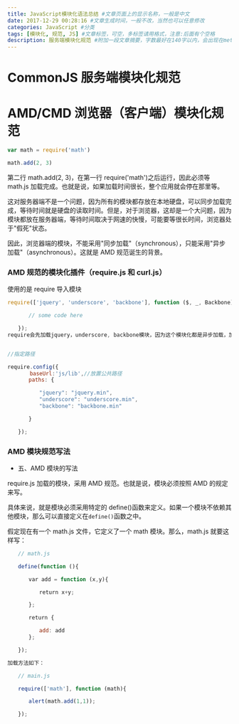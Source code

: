 ```yaml
---
title: JavaScript模块化语法总结 #文章页面上的显示名称，一般是中文
date: 2017-12-29 00:28:16 #文章生成时间，一般不改，当然也可以任意修改
categories: JavaScript #分类
tags: [模块化, 规范, JS] #文章标签，可空，多标签请用格式，注意:后面有个空格
description: 服务端模块化规范 #附加一段文章摘要，字数最好在140字以内，会出现在meta的description里面
---
```


# CommonJS 服务端模块化规范

# AMD/CMD 浏览器（客户端）模块化规范

```javascript
var math = require('math')

math.add(2, 3)
```

第二行 math.add(2, 3)，在第一行 require('math')之后运行，因此必须等 math.js 加载完成。也就是说，如果加载时间很长，整个应用就会停在那里等。

这对服务器端不是一个问题，因为所有的模块都存放在本地硬盘，可以同步加载完成，等待时间就是硬盘的读取时间。但是，对于浏览器，这却是一个大问题，因为模块都放在服务器端，等待时间取决于网速的快慢，可能要等很长时间，浏览器处于"假死"状态。

因此，浏览器端的模块，不能采用"同步加载"（synchronous），只能采用"异步加载"（asynchronous）。这就是 AMD 规范诞生的背景。

### AMD 规范的模块化插件（require.js 和 curl.js）

使用的是 require 导入模块

```javascript
require(['jquery', 'underscore', 'backbone'], function ($, _, Backbone){

　　　　// some code here

　　});
require会先加载jquery，underscore, backbone模块，因为这个模块化都是异步加载，加载完成后，在回调函数中调用这些模块的方法；


//指定路径

require.config({
       baseUrl:'js/lib',//放置公共路径
　　　　paths: {

　　　　　　"jquery": "jquery.min",
　　　　　　"underscore": "underscore.min",
　　　　　　"backbone": "backbone.min"

　　　　}

　　});
```

### AMD 模块规范写法

- 五、AMD 模块的写法

require.js 加载的模块，采用 AMD 规范。也就是说，模块必须按照 AMD 的规定来写。

具体来说，就是模块必须采用特定的 define()函数来定义。如果一个模块不依赖其他模块，那么可以直接定义在`define()`函数之中。

假定现在有一个 math.js 文件，它定义了一个 math 模块。那么，math.js 就要这样写：

```javascript
　　// math.js

　　define(function (){

　　　　var add = function (x,y){

　　　　　　return x+y;

　　　　};

　　　　return {

　　　　　　add: add
　　　　};

　　});

加载方法如下：

　　// main.js

　　require(['math'], function (math){

　　　　alert(math.add(1,1));

　　});
```
